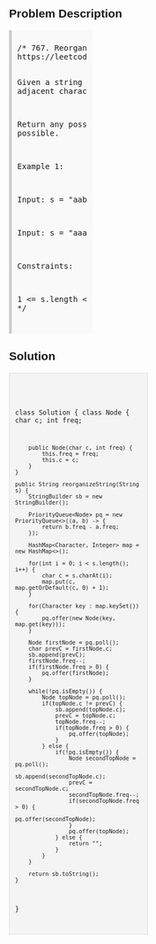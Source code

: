 <style>
  body { font-family: Arial, sans-serif; }
  .container { max-width: 50%; margin: auto; padding: 20px; }
  .comment-block { max-width: 50%; background-color: #f9f9f9; padding: 10px; border-left: 5px solid #ccc; }
  .code-block { background-color: #f4f4f4; padding: 10px; border: 1px solid #ddd; }
</style>

<div class='container'>
<h2>Problem Description</h2>
<div class='comment-block'>
<pre>
/* 767. Reorganize String
https://leetcode.com/problems/reorganize-string/description/

Given a string s, rearrange the characters of s so that any two adjacent 
characters are not the same.

Return any possible rearrangement of s or return "" if not possible.
 

Example 1:

Input: s = "aab"
Output: "aba"
Example 2:

Input: s = "aaab"
Output: ""
 

Constraints:

1 <= s.length <= 500
s consists of lowercase English letters.
*/
</pre>
</div>

<h2>Solution</h2>
<div class='code-block'>
<pre><code class='language-java'>

class Solution {
    class Node {
        char c;
        int freq;

        public Node(char c, int freq) {
            this.freq = freq;
            this.c = c;
        }
    }

    public String reorganizeString(String s) {
        StringBuilder sb = new StringBuilder();

        PriorityQueue<Node> pq = new PriorityQueue<>((a, b) -> {
            return b.freq - a.freq;
        });

        HashMap<Character, Integer> map = new HashMap<>();

        for(int i = 0; i < s.length(); i++) {
            char c = s.charAt(i);
            map.put(c, map.getOrDefault(c, 0) + 1);
        }

        for(Character key : map.keySet()) {
            pq.offer(new Node(key, map.get(key)));
        }

        Node firstNode = pq.poll();
        char prevC = firstNode.c;
        sb.append(prevC);
        firstNode.freq--;
        if(firstNode.freq > 0) {
            pq.offer(firstNode);
        }

        while(!pq.isEmpty()) {
            Node topNode = pq.poll();
            if(topNode.c != prevC) {
                sb.append(topNode.c);
                prevC = topNode.c;
                topNode.freq--;
                if(topNode.freq > 0) {
                    pq.offer(topNode);
                }
            } else {
                if(!pq.isEmpty()) {
                    Node secondTopNode = pq.poll();
                    sb.append(secondTopNode.c);
                    prevC = secondTopNode.c;
                    secondTopNode.freq--;
                    if(secondTopNode.freq > 0) {
                        pq.offer(secondTopNode);
                    }
                    pq.offer(topNode);
                } else {
                    return "";
                }
            }
        }

        return sb.toString();
    }
}</code></pre>
</div>
</div>
